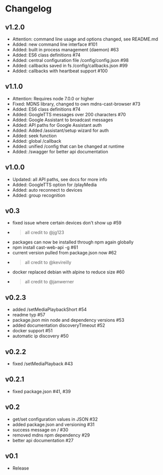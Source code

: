# Changelog
## v1.2.0
- Attention: command line usage and options changed, see README.md
- Added: new command line interface #101
- Added: built in process management (daemon) #63
- Added: ES6 class definitions #74
- Added: central configuration file /config/config.json #98
- Added: callbacks saved in fs /config/callbacks.json #99
- Added: callbacks with heartbeat support #100

## v1.1.0
- Attention: Requires node 7.0.0 or higher
- Fixed: MDNS library, changed to own mdns-cast-browser #73
- Added: ES6 class definitions #74
- Added: GoogleTTS messages over 200 characters #70
- Added: Google Assistant to broadcast messages
- Added: API paths for Google Assistant auth
- Added: Added /assistant/setup wizard for auth
- Added: seek function
- Added: global /callback
- Added: unified /config that can be changed at runtime
- Added: /swagger for better api documentation

## v1.0.0
- Updated: all API paths, see docs for more info
- Added: GoogleTTS option for /playMedia
- Added: auto reconnect to devices
- Added: group recognition

## v0.3
- fixed issue where certain devices don't show up #59
- > all credit to @jg123
- packages can now be installed through npm again globally
- npm install cast-web-api -g #61
- current version pulled from package.json now #62
- > all credit to @kevireilly
- docker replaced debian with alpine to reduce size #60
- > all credit to @janwerner

## v0.2.3
- added /setMediaPlaybackShort #54
- readme typ #57
- package.json min node and dependency versions #53
- added documentation discoveryTimeout #52
- docker support #51
- automatic ip discovery #50

## v0.2.2
- fixed /setMediaPlayback #43

## v0.2.1
- fixed package.json #41, #39

## v0.2
- get/set configuration values in JSON #32
- added package.json and versioning #31
- success message on / #30
- removed mdns npm dependency #29
- better api documentation #27

## v0.1
- Release